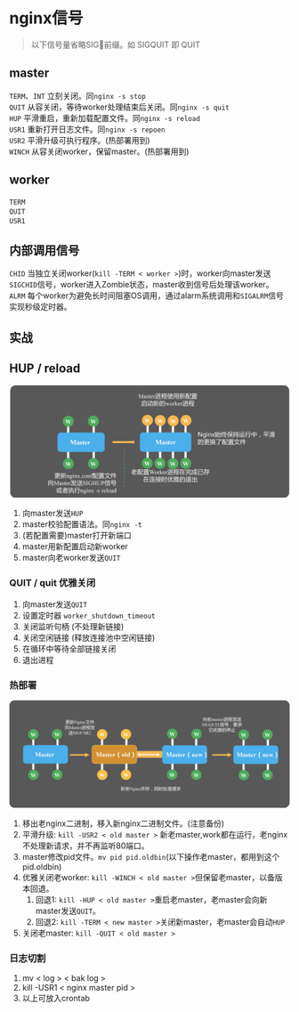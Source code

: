 # nginx信号

> 以下信号量省略SIG前缀。如 SIGQUIT 即 QUIT

## master

`TERM`、`INT` 立刻关闭。同`nginx -s stop`  
`QUIT` 从容关闭，等待worker处理结束后关闭。同`nginx -s quit`  
`HUP` 平滑重启，重新加载配置文件。同`nginx -s reload`  
`USR1` 重新打开日志文件。同`nginx -s repoen`  
`USR2` 平滑升级可执行程序。(热部署用到)  
`WINCH` 从容关闭worker，保留master。(热部署用到)  

## worker

`TERM`  
`QUIT`  
`USR1`  

## 内部调用信号

`CHID` 当独立关闭worker(`kill -TERM < worker >`)时，worker向master发送`SIGCHID`信号，worker进入Zombie状态，master收到信号后处理该worker。  
`ALRM` 每个worker为避免长时间阻塞OS调用，通过alarm系统调用和`SIGALRM`信号实现秒级定时器。

## 实战

## HUP / reload

![img](res/nginx-reload.png)

1. 向master发送`HUP`
2. master校验配置语法。同`nginx -t`
3. (若配置需要)master打开新端口
4. master用新配置启动新worker
5. master向老worker发送`QUIT`

### QUIT / quit 优雅关闭

1. 向master发送`QUIT`
2. 设置定时器 `worker_shutdown_timeout`
3. 关闭监听句柄 (不处理新链接)
4. 关闭空闲链接 (释放连接池中空闲链接)
5. 在循环中等待全部链接关闭
6. 退出进程

### 热部署

![img](res/nginx-hotupd.png)

1. 移出老nginx二进制，移入新nginx二进制文件。(注意备份)
2. 平滑升级: `kill -USR2 < old master >` 新老master,work都在运行，老nginx不处理新请求，并不再监听80端口。
3. master修改pid文件。`mv pid pid.oldbin`(以下操作老master，都用到这个pid.oldbin)
4. 优雅关闭老worker: `kill -WINCH < old master >`但保留老master，以备版本回退。
   1. 回退1: `kill -HUP < old master >`重启老master，老master会向新master发送`QUIT`。
   2. 回退2: `kill -TERM < new master >`关闭新master，老master会自动`HUP`
5. 关闭老master: `kill -QUIT < old master >`

### 日志切割

1. mv < log > < bak log >
2. kill -USR1 < nginx master pid >
3. 以上可放入crontab
